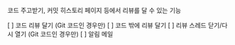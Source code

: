 코드 주고받기, 커밋 히스토리 페이지 등에서 리뷰를 달 수 있는 기능

[ ] 코드 리뷰 달기 (Git 코드인 경우만)
[ ] 코드 밖에 리뷰 달기
[ ] 리뷰 스레드 닫기/다시 열기 (Git 코드인 경우만)
[ ] 알림 메일
